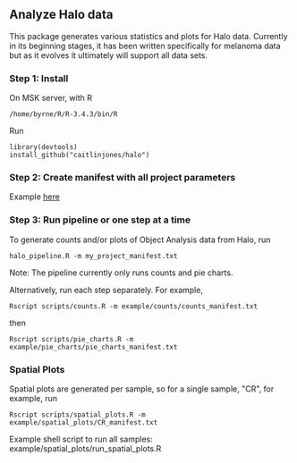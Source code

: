 ## Analyze Halo data
This package generates various statistics and plots for Halo data. Currently in its 
beginning stages, it has been written specifically for melanoma data but as it evolves
it ultimately will support all data sets.

### Step 1: Install
On MSK server, with R 
```{r eval=FALSE}
/home/byrne/R/R-3.4.3/bin/R
```
Run
```{r eval=FALSE}
library(devtools)
install_github("caitlinjones/halo")
```
### Step 2: Create manifest with all project parameters
Example [here](example/manifest.txt) 

### Step 3: Run pipeline or one step at a time
To generate counts and/or plots of Object Analysis data from Halo, run 
```{r eval=FALSE}
halo_pipeline.R -m my_project_manifest.txt 
```
Note: The pipeline currently only runs counts and pie charts.


Alternatively, run each step separately. For example,
```{r eval=FALSE}
Rscript scripts/counts.R -m example/counts/counts_manifest.txt
```
then
```{r eval=FALSE}
Rscript scripts/pie_charts.R -m example/pie_charts/pie_charts_manifest.txt
```

### Spatial Plots
Spatial plots are generated per sample, so for a single sample, "CR", for example, run
```{r eval=FALSE}
Rscript scripts/spatial_plots.R -m example/spatial_plots/CR_manifest.txt
```
Example shell script to run all samples: example/spatial_plots/run_spatial_plots.R
